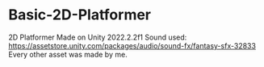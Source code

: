 # Basic-2D-Platformer
2D Platformer Made on Unity 2022.2.2f1
Sound used: https://assetstore.unity.com/packages/audio/sound-fx/fantasy-sfx-32833
Every other asset was made by me.
